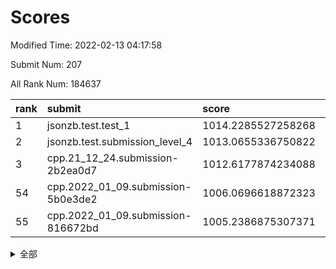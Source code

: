 # Scores

Modified Time: 2022-02-13 04:17:58

Submit Num: 207

All Rank Num: 184637

| rank |               submit               |       score        |       sigma        | pk_num |
| :--- | :--------------------------------- | :----------------- | :----------------- | :----- |
| 1    | jsonzb.test.test_1                 | 1014.2285527258268 | 0.8659707950345235 | 3572   |
| 2    | jsonzb.test.submission_level_4     | 1013.0655336750822 | 0.7904732733002952 | 3572   |
| 3    | cpp.21_12_24.submission-2b2ea0d7   | 1012.6177874234088 | 0.778125425928692  | 3569   |
| 54   | cpp.2022_01_09.submission-5b0e3de2 | 1006.0696618872323 | 0.7315871204093617 | 3567   |
| 55   | cpp.2022_01_09.submission-816672bd | 1005.2386875307371 | 0.7070081860450014 | 3570   |


<details>
<summary>全部</summary>

| rank |                 submit                 |       score        |       sigma        | pk_num |
| :--- | :------------------------------------- | :----------------- | :----------------- | :----- |
| 1    | jsonzb.test.test_1                     | 1014.2285527258268 | 0.8659707950345235 | 3572   |
| 2    | jsonzb.test.submission_level_4         | 1013.0655336750822 | 0.7904732733002952 | 3572   |
| 3    | cpp.21_12_24.submission-2b2ea0d7       | 1012.6177874234088 | 0.778125425928692  | 3569   |
| 4    | gobigger.level_3.submission_level_3_5  | 1011.3925919161616 | 0.7552956277929461 | 3569   |
| 5    | gobigger.level_3.submission_level_3_46 | 1011.286528943318  | 0.7508975405820631 | 3569   |
| 6    | gobigger.level_3.submission_level_3_28 | 1011.1608234096157 | 0.7705336935997281 | 3560   |
| 7    | gobigger.level_3.submission_level_3_7  | 1011.0993258294919 | 0.7512803286116634 | 3574   |
| 8    | gobigger.level_3.submission_level_3_16 | 1011.0501111018332 | 0.759041983476689  | 3570   |
| 9    | gobigger.level_3.submission_level_3_38 | 1011.011085214611  | 0.8012328475887863 | 3565   |
| 10   | gobigger.level_3.submission_level_3_4  | 1010.8694330174154 | 0.7580078670480631 | 3569   |
| 11   | gobigger.level_3.submission_level_3_29 | 1010.8201904944187 | 0.7701459520113192 | 3567   |
| 12   | gobigger.level_3.submission_level_3_1  | 1010.7633919241885 | 0.7557299248409934 | 3572   |
| 13   | gobigger.level_3.submission_level_3_41 | 1010.7481898862898 | 0.7620922886418435 | 3570   |
| 14   | gobigger.level_3.submission_level_3_30 | 1010.7176695397687 | 0.7541102032277432 | 3568   |
| 15   | gobigger.level_3.submission_level_3_21 | 1010.5985989199478 | 0.7430867827442296 | 3568   |
| 16   | gobigger.level_3.submission_level_3_14 | 1010.5780334596062 | 0.7272389785137031 | 3568   |
| 17   | gobigger.level_3.submission_level_3_44 | 1010.4027348921093 | 0.7450869294761624 | 3568   |
| 18   | gobigger.level_3.submission_level_3_49 | 1010.3323734881994 | 0.7447573527085875 | 3573   |
| 19   | gobigger.level_3.submission_level_3_37 | 1010.2290141091122 | 0.7713887140145377 | 3569   |
| 20   | gobigger.level_3.submission_level_3_9  | 1010.2045712793702 | 0.7389525524339081 | 3565   |
| 21   | gobigger.level_3.submission_level_3_2  | 1010.202832206611  | 0.7584273711473053 | 3566   |
| 22   | gobigger.level_3.submission_level_3_42 | 1010.1968707682806 | 0.7516781298042724 | 3571   |
| 23   | gobigger.level_3.submission_level_3_35 | 1010.1926092707765 | 0.7526521100129021 | 3571   |
| 24   | gobigger.level_3.submission_level_3_13 | 1010.1393965131484 | 0.7533466774682966 | 3570   |
| 25   | gobigger.level_3.submission_level_3_19 | 1010.0825371282012 | 0.7507633743702912 | 3571   |
| 26   | gobigger.level_3.submission_level_3_32 | 1010.0703356345058 | 0.7865665889504829 | 3567   |
| 27   | gobigger.level_3.submission_level_3_36 | 1010.0139699006804 | 0.7462859346540487 | 3563   |
| 28   | gobigger.level_3.submission_level_3_3  | 1009.9769874060468 | 0.764552006104405  | 3565   |
| 29   | gobigger.level_3.submission_level_3_12 | 1009.9539495686959 | 0.7498084455920383 | 3571   |
| 30   | gobigger.level_3.submission_level_3_24 | 1009.8259526225853 | 0.7649589114320011 | 3564   |
| 31   | gobigger.level_3.submission_level_3_6  | 1009.8002434271126 | 0.7629166796915616 | 3574   |
| 32   | gobigger.level_3.submission_level_3_18 | 1009.7902913659848 | 0.7621595342681163 | 3567   |
| 33   | gobigger.level_3.submission_level_3_0  | 1009.7311296384988 | 0.7626140299820412 | 3571   |
| 34   | gobigger.level_3.submission_level_3_33 | 1009.6983783714808 | 0.7603405400266386 | 3570   |
| 35   | gobigger.level_3.submission_level_3_8  | 1009.6713435028241 | 0.7494599516704927 | 3567   |
| 36   | gobigger.level_3.submission_level_3_22 | 1009.5983804109636 | 0.7399416299811186 | 3568   |
| 37   | gobigger.level_3.submission_level_3_34 | 1009.5505484600776 | 0.7540592292465336 | 3563   |
| 38   | gobigger.level_3.submission_level_3_17 | 1009.5232748227274 | 0.7433084073954299 | 3571   |
| 39   | gobigger.level_3.submission_level_3_15 | 1009.4428954493552 | 0.7497999918978474 | 3562   |
| 40   | gobigger.level_3.submission_level_3_25 | 1009.3932701603402 | 0.727281541918934  | 3569   |
| 41   | gobigger.level_3.submission_level_3_40 | 1009.2882805855936 | 0.7629422188439106 | 3568   |
| 42   | gobigger.level_3.submission_level_3_11 | 1009.212763350272  | 0.7557193146460235 | 3571   |
| 43   | gobigger.level_3.submission_level_3_43 | 1009.1677940362807 | 0.7362479222078772 | 3574   |
| 44   | gobigger.level_3.submission_level_3_26 | 1009.0910210463007 | 0.7569088961038634 | 3564   |
| 45   | gobigger.level_3.submission_level_3_20 | 1009.0405746724731 | 0.7433956897837724 | 3564   |
| 46   | gobigger.level_3.submission_level_3_39 | 1008.9609517603428 | 0.7510438654653747 | 3571   |
| 47   | gobigger.level_3.submission_level_3_45 | 1008.5816847714144 | 0.7301109763319646 | 3572   |
| 48   | gobigger.level_3.submission_level_3_48 | 1008.5109350080954 | 0.7359570348861028 | 3569   |
| 49   | gobigger.level_3.submission_level_3_27 | 1008.4542855287311 | 0.7266531532649879 | 3570   |
| 50   | gobigger.level_3.submission_level_3_31 | 1008.4454650282647 | 0.7368078655479311 | 3570   |
| 51   | gobigger.level_3.submission_level_3_47 | 1008.3901061431842 | 0.7448673419249122 | 3565   |
| 52   | gobigger.level_3.submission_level_3_23 | 1008.0890535144559 | 0.72295073425961   | 3563   |
| 53   | gobigger.level_3.submission_level_3_10 | 1007.7579689640036 | 0.7377084200030126 | 3568   |
| 54   | cpp.2022_01_09.submission-5b0e3de2     | 1006.0696618872323 | 0.7315871204093617 | 3567   |
| 55   | cpp.2022_01_09.submission-816672bd     | 1005.2386875307371 | 0.7070081860450014 | 3570   |
| 56   | gobigger.level_1.submission_level_1_6  | 1004.5958564226927 | 0.731605449111556  | 3577   |
| 57   | gobigger.level_1.submission_level_1_15 | 1004.4714312201534 | 0.7301593394156144 | 3567   |
| 58   | gobigger.level_1.submission_level_1_36 | 1004.098892996848  | 0.711358729421396  | 3569   |
| 59   | gobigger.level_1.submission_level_1_10 | 1004.0958117776142 | 0.7283329710942297 | 3569   |
| 60   | gobigger.level_1.submission_level_1_23 | 1004.086529386721  | 0.715874814816216  | 3560   |
| 61   | gobigger.level_1.submission_level_1_32 | 1004.0403608770837 | 0.7171932629522025 | 3572   |
| 62   | gobigger.level_1.submission_level_1_28 | 1004.0125941640225 | 0.7359583647920847 | 3566   |
| 63   | gobigger.level_1.submission_level_1_41 | 1003.9945852561207 | 0.7277508110084658 | 3567   |
| 64   | gobigger.level_1.submission_level_1_44 | 1003.991047662253  | 0.7231181043173226 | 3565   |
| 65   | gobigger.level_1.submission_level_1_21 | 1003.9241401851989 | 0.714746067183459  | 3570   |
| 66   | gobigger.level_1.submission_level_1_43 | 1003.9042653585932 | 0.7321000254637254 | 3564   |
| 67   | gobigger.level_1.submission_level_1_20 | 1003.8764365205052 | 0.7074355900721416 | 3569   |
| 68   | gobigger.level_1.submission_level_1_37 | 1003.8447074774878 | 0.7268097831568447 | 3574   |
| 69   | gobigger.level_1.submission_level_1_47 | 1003.6940902838257 | 0.7104344325357069 | 3565   |
| 70   | gobigger.level_1.submission_level_1_12 | 1003.6515629723349 | 0.7179069246792614 | 3569   |
| 71   | gobigger.level_1.submission_level_1_22 | 1003.6265141649902 | 0.7126298628952458 | 3566   |
| 72   | gobigger.level_1.submission_level_1_42 | 1003.6115507715623 | 0.7260856003183574 | 3564   |
| 73   | gobigger.level_1.submission_level_1_49 | 1003.5560823555685 | 0.7042323763463234 | 3567   |
| 74   | gobigger.level_1.submission_level_1_13 | 1003.4212811034524 | 0.7247950472146846 | 3570   |
| 75   | gobigger.level_1.submission_level_1_45 | 1003.3551646859876 | 0.7388611183581152 | 3564   |
| 76   | gobigger.level_1.submission_level_1_3  | 1003.331896639965  | 0.7186537637688328 | 3567   |
| 77   | gobigger.level_1.submission_level_1_26 | 1003.3220200969553 | 0.7203330563939662 | 3571   |
| 78   | gobigger.level_1.submission_level_1_25 | 1003.2802378803257 | 0.7068844076568476 | 3567   |
| 79   | gobigger.level_1.submission_level_1_14 | 1003.24876458611   | 0.7145895524614411 | 3566   |
| 80   | gobigger.level_1.submission_level_1_5  | 1003.1389960893268 | 0.7080900846544289 | 3568   |
| 81   | gobigger.level_1.submission_level_1_2  | 1003.1128912546592 | 0.7032990547412891 | 3570   |
| 82   | gobigger.level_1.submission_level_1_35 | 1003.0877803455753 | 0.7094031380203475 | 3567   |
| 83   | gobigger.level_1.submission_level_1_18 | 1003.056507326108  | 0.7069296385909586 | 3567   |
| 84   | gobigger.level_1.submission_level_1_39 | 1003.041781536073  | 0.7119131495709291 | 3563   |
| 85   | gobigger.level_1.submission_level_1_24 | 1003.0283820728582 | 0.7206034690777363 | 3570   |
| 86   | gobigger.level_1.submission_level_1_16 | 1002.9431019997545 | 0.7189808962816935 | 3570   |
| 87   | gobigger.level_1.submission_level_1_40 | 1002.9199373338545 | 0.7135454472151819 | 3571   |
| 88   | gobigger.level_1.submission_level_1_27 | 1002.8851609591094 | 0.7148690043981573 | 3565   |
| 89   | gobigger.level_1.submission_level_1_33 | 1002.7328367265421 | 0.7094935694289203 | 3569   |
| 90   | gobigger.level_1.submission_level_1_11 | 1002.6743512577908 | 0.7188888265772926 | 3567   |
| 91   | gobigger.level_1.submission_level_1_4  | 1002.6540910207675 | 0.7101981820569777 | 3568   |
| 92   | gobigger.level_1.submission_level_1_31 | 1002.6539593517019 | 0.7080043318120716 | 3564   |
| 93   | gobigger.level_1.submission_level_1_9  | 1002.5669839470488 | 0.7094123273180069 | 3564   |
| 94   | gobigger.level_1.submission_level_1_8  | 1002.5466929322557 | 0.7080084851739852 | 3568   |
| 95   | gobigger.level_1.submission_level_1_34 | 1002.5353453715608 | 0.7167372748106334 | 3570   |
| 96   | gobigger.level_1.submission_level_1_38 | 1002.4308534369289 | 0.7245347701360096 | 3562   |
| 97   | gobigger.level_1.submission_level_1_1  | 1002.3890089620955 | 0.7147967765454696 | 3564   |
| 98   | gobigger.level_1.submission_level_1_30 | 1002.3719520173951 | 0.7256268581184829 | 3571   |
| 99   | gobigger.level_1.submission_level_1_48 | 1002.3340333561159 | 0.7105705514617362 | 3566   |
| 100  | gobigger.level_1.submission_level_1_17 | 1002.2773393530022 | 0.7003322568731963 | 3568   |
| 101  | gobigger.level_1.submission_level_1_29 | 1002.1683541486228 | 0.7190824891555662 | 3569   |
| 102  | gobigger.level_1.submission_level_1_0  | 1002.1129234858654 | 0.7192272689974367 | 3573   |
| 103  | gobigger.level_1.submission_level_1_7  | 1002.0267797057281 | 0.7094835056785086 | 3568   |
| 104  | gobigger.level_1.submission_level_1_19 | 1001.7373160704007 | 0.7194684673174644 | 3568   |
| 105  | gobigger.level_1.submission_level_1_46 | 1001.3754763921439 | 0.7063462499311595 | 3569   |
| 106  | gobigger.random.submission_random_41   | 998.2221782143533  | 0.714361849376856  | 3570   |
| 107  | gobigger.random.submission_random_44   | 997.3004134982575  | 0.7175337339674898 | 3566   |
| 108  | gobigger.random.submission_random_16   | 997.2446941216681  | 0.7082310432133058 | 3571   |
| 109  | gobigger.random.submission_random_0    | 997.2039433630955  | 0.7010362002889086 | 3568   |
| 110  | gobigger.random.submission_random_30   | 997.1433489415833  | 0.7191563123231598 | 3564   |
| 111  | gobigger.random.submission_random_18   | 996.8653519942889  | 0.7126935028979609 | 3569   |
| 112  | gobigger.random.submission_random_19   | 996.7223705399412  | 0.708898158537008  | 3568   |
| 113  | gobigger.random.submission_random_34   | 996.5604173227081  | 0.7063926512810045 | 3570   |
| 114  | gobigger.random.submission_random_9    | 996.4607049087509  | 0.7106083128234605 | 3571   |
| 115  | gobigger.random.submission_random_36   | 996.3944388956044  | 0.702877974717669  | 3573   |
| 116  | gobigger.random.submission_random_27   | 996.3530908199276  | 0.7126383896095718 | 3565   |
| 117  | gobigger.random.submission_random_29   | 996.3281782279445  | 0.7053650666114826 | 3565   |
| 118  | gobigger.random.submission_random_46   | 996.3033477611095  | 0.7035629459743022 | 3565   |
| 119  | gobigger.random.submission_random_39   | 996.1767688208156  | 0.7062879828148976 | 3569   |
| 120  | gobigger.random.submission_random_38   | 996.0928859782778  | 0.7093331809346094 | 3567   |
| 121  | gobigger.random.submission_random_49   | 996.0903843866778  | 0.7139252807914949 | 3568   |
| 122  | gobigger.random.submission_random_42   | 996.0828209744528  | 0.6996472902497964 | 3572   |
| 123  | gobigger.random.submission_random_13   | 996.0607932098482  | 0.7161664402382493 | 3568   |
| 124  | gobigger.random.submission_random_21   | 996.0199269595203  | 0.7146769263698969 | 3565   |
| 125  | gobigger.random.submission_random_1    | 996.0148642192445  | 0.7064174153326076 | 3568   |
| 126  | gobigger.random.submission_random_2    | 996.014411156757   | 0.718066824639388  | 3560   |
| 127  | gobigger.random.submission_random_47   | 996.0027872782987  | 0.7164623350789184 | 3568   |
| 128  | gobigger.random.submission_random_3    | 995.9771790821243  | 0.7101362220897621 | 3571   |
| 129  | gobigger.random.submission_random_12   | 995.9735399627643  | 0.7032313037282886 | 3567   |
| 130  | gobigger.random.submission_random_35   | 995.8652579261153  | 0.717198552559057  | 3566   |
| 131  | gobigger.random.submission_random_45   | 995.8538100733015  | 0.7115890162488111 | 3566   |
| 132  | gobigger.random.submission_random_26   | 995.8108165500644  | 0.6963664623112503 | 3565   |
| 133  | gobigger.random.submission_random_43   | 995.7653340568627  | 0.7173004189914242 | 3572   |
| 134  | gobigger.random.submission_random_5    | 995.7589979491797  | 0.7119281504509365 | 3565   |
| 135  | gobigger.random.submission_random_22   | 995.752889579957   | 0.700275348926672  | 3565   |
| 136  | gobigger.random.submission_random_23   | 995.7501033371391  | 0.7007012794092784 | 3568   |
| 137  | gobigger.random.submission_random_15   | 995.7105976775294  | 0.715091569947539  | 3570   |
| 138  | gobigger.random.submission_random_6    | 995.7079523502391  | 0.7129862992417982 | 3567   |
| 139  | gobigger.random.submission_random_7    | 995.5456090179637  | 0.7135808042039701 | 3571   |
| 140  | gobigger.random.submission_random_48   | 995.4643235891419  | 0.710326462681257  | 3568   |
| 141  | gobigger.random.submission_random_10   | 995.4540953746409  | 0.6991742250518354 | 3569   |
| 142  | gobigger.random.submission_random_28   | 995.4518431065314  | 0.7197863292673987 | 3566   |
| 143  | gobigger.random.submission_random_37   | 995.3983746558116  | 0.7103193333812461 | 3567   |
| 144  | gobigger.random.submission_random_14   | 995.3912341077782  | 0.7143799624876541 | 3568   |
| 145  | gobigger.random.submission_random_4    | 995.269506088654   | 0.7048753880026523 | 3568   |
| 146  | gobigger.random.submission_random_25   | 995.2484291447283  | 0.7095010502299893 | 3563   |
| 147  | gobigger.random.submission_random_20   | 995.2390637513988  | 0.7134273681980408 | 3567   |
| 148  | gobigger.random.submission_random_33   | 995.1798322750523  | 0.711739176844107  | 3565   |
| 149  | gobigger.random.submission_random_40   | 995.082264677778   | 0.6998318422020927 | 3564   |
| 150  | gobigger.random.submission_random_32   | 994.9999278424793  | 0.7089234637910883 | 3566   |
| 151  | gobigger.random.submission_random_8    | 994.8902812905401  | 0.7168780142179733 | 3569   |
| 152  | gobigger.random.submission_random_31   | 994.7518983858675  | 0.7165522290418105 | 3570   |
| 153  | gobigger.level_2.submission_level_2_43 | 994.5342339410113  | 0.7096852653550183 | 3568   |
| 154  | gobigger.random.submission_random_11   | 994.4523885694686  | 0.7191121916486295 | 3569   |
| 155  | gobigger.random.submission_random_17   | 994.354001491756   | 0.7251103929475863 | 3563   |
| 156  | gobigger.level_2.submission_level_2_37 | 994.2912001351162  | 0.7319034850805961 | 3568   |
| 157  | gobigger.level_2.submission_level_2_46 | 993.8906857119467  | 0.7250780294219982 | 3567   |
| 158  | gobigger.random.submission_random_24   | 993.8754874195762  | 0.7190976106490682 | 3568   |
| 159  | gobigger.level_2.submission_level_2_36 | 993.79508124238    | 0.734969822993098  | 3572   |
| 160  | gobigger.level_2.submission_level_2_5  | 993.7812445155464  | 0.7293966964574206 | 3565   |
| 161  | gobigger.level_2.submission_level_2_45 | 993.4406543548961  | 0.7296715752298458 | 3570   |
| 162  | gobigger.level_2.submission_level_2_17 | 993.363401419496   | 0.7351844533372853 | 3567   |
| 163  | gobigger.level_2.submission_level_2_38 | 993.3075789088485  | 0.7260024556982695 | 3569   |
| 164  | gobigger.level_2.submission_level_2_1  | 993.0655306982952  | 0.7428727467500799 | 3570   |
| 165  | gobigger.level_2.submission_level_2_22 | 993.007882387287   | 0.7504152133189281 | 3565   |
| 166  | gobigger.level_2.submission_level_2_6  | 992.9538353627397  | 0.7297760819956691 | 3568   |
| 167  | gobigger.level_2.submission_level_2_0  | 992.8865542274413  | 0.7342092119583786 | 3570   |
| 168  | gobigger.level_2.submission_level_2_34 | 992.8689732702678  | 0.7284955782938068 | 3569   |
| 169  | gobigger.level_2.submission_level_2_29 | 992.719568527867   | 0.7603578985995528 | 3565   |
| 170  | gobigger.level_2.submission_level_2_27 | 992.6112392479495  | 0.7426015629116715 | 3574   |
| 171  | gobigger.level_2.submission_level_2_39 | 992.5779439327323  | 0.72725763059772   | 3569   |
| 172  | gobigger.level_2.submission_level_2_9  | 992.5660293904107  | 0.7429117170137549 | 3569   |
| 173  | gobigger.level_2.submission_level_2_47 | 992.4912990890932  | 0.7394905955247648 | 3566   |
| 174  | gobigger.level_2.submission_level_2_42 | 992.40355242929    | 0.7199887486097728 | 3564   |
| 175  | gobigger.level_2.submission_level_2_7  | 992.3746674291209  | 0.7440203723006925 | 3566   |
| 176  | gobigger.level_2.submission_level_2_25 | 992.3494909188643  | 0.7312911707907876 | 3566   |
| 177  | gobigger.level_2.submission_level_2_32 | 992.2804271472525  | 0.7379766645517892 | 3567   |
| 178  | gobigger.level_2.submission_level_2_18 | 992.2528986354439  | 0.742720350743751  | 3574   |
| 179  | gobigger.level_2.submission_level_2_24 | 992.1575227496182  | 0.7204211541007703 | 3572   |
| 180  | gobigger.level_2.submission_level_2_35 | 992.1110497302305  | 0.7266368491270959 | 3568   |
| 181  | gobigger.level_2.submission_level_2_23 | 992.0724236293462  | 0.7400283265708599 | 3565   |
| 182  | gobigger.level_2.submission_level_2_26 | 992.0681203955423  | 0.7499082275942923 | 3565   |
| 183  | gobigger.level_2.submission_level_2_3  | 992.0597992165889  | 0.7587456940110625 | 3567   |
| 184  | gobigger.level_2.submission_level_2_14 | 992.0523470538404  | 0.7296722672991613 | 3569   |
| 185  | gobigger.level_2.submission_level_2_10 | 991.9634751772343  | 0.7435099289302927 | 3568   |
| 186  | gobigger.level_2.submission_level_2_11 | 991.9375067535673  | 0.7504020755364722 | 3564   |
| 187  | gobigger.level_2.submission_level_2_21 | 991.8947345128217  | 0.7393491011220911 | 3567   |
| 188  | gobigger.level_2.submission_level_2_49 | 991.8582412262384  | 0.7460209617409619 | 3574   |
| 189  | gobigger.level_2.submission_level_2_13 | 991.8261972369085  | 0.7499796181679653 | 3565   |
| 190  | gobigger.level_2.submission_level_2_40 | 991.8221369781885  | 0.7391004748401119 | 3567   |
| 191  | gobigger.level_2.submission_level_2_2  | 991.8035709844263  | 0.7273387692199061 | 3567   |
| 192  | gobigger.level_2.submission_level_2_20 | 991.7990124491862  | 0.7345456761155281 | 3567   |
| 193  | gobigger.level_2.submission_level_2_48 | 991.7583493904706  | 0.7456381562843238 | 3570   |
| 194  | gobigger.level_2.submission_level_2_44 | 991.6931342701591  | 0.7532383188399041 | 3572   |
| 195  | gobigger.level_2.submission_level_2_12 | 991.5640349852073  | 0.7456904727945011 | 3569   |
| 196  | gobigger.level_2.submission_level_2_4  | 991.5449197441758  | 0.7558270765061266 | 3566   |
| 197  | gobigger.level_2.submission_level_2_28 | 991.54474227585    | 0.7291241775398802 | 3569   |
| 198  | gobigger.level_2.submission_level_2_33 | 991.4831144802238  | 0.7514658248484581 | 3565   |
| 199  | gobigger.level_2.submission_level_2_31 | 991.3741705801602  | 0.7454111767716627 | 3565   |
| 200  | gobigger.level_2.submission_level_2_30 | 991.278566688861   | 0.7409773690655388 | 3565   |
| 201  | gobigger.level_2.submission_level_2_15 | 991.209862189084   | 0.7563239849393321 | 3566   |
| 202  | gobigger.level_2.submission_level_2_41 | 990.8747386556454  | 0.7745920155283683 | 3565   |
| 203  | gobigger.level_2.submission_level_2_19 | 990.8142331878471  | 0.7574620101679392 | 3561   |
| 204  | gobigger.level_2.submission_level_2_16 | 990.7593283199374  | 0.7670234919621226 | 3575   |
| 205  | gobigger.level_2.submission_level_2_8  | 990.7064523573356  | 0.7436324826594034 | 3570   |
| 206  | gobigger.none.submission_none_1        | 978.9453822361091  | 1.2209272916559628 | 3574   |
| 207  | gobigger.none.submission_none_0        | 974.7355365783739  | 1.5100957255692025 | 3565   |

</details>